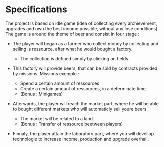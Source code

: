 # Specifications

The project is based on idle game (idea of collecting every archievement, upgrades and own the best income possible, without any lose conditions). 
The game is around the theme of beer and consist in four stage :
* The player will began as a farmer who collect money by collecting and selling is ressource, after what he would bought a factory.
  * The collecting is defined simply by clicking on fields.
  
  
* This factory will provide beers, that can be sold by contracts provided by missions. Missions exemple :
  * Spend a certain amount of ressources
  * Create a certain amount of ressources, in a determinate time.
  * (Bonus : Minigames)
  
  
* Afterwards, the player will reach the market part, where he will be able to bought different markets who will automaticly sell youre beers.
  * The market will be related to a land.
  * (Bonus : Transfer of ressource beetween players)


* Finnaly, the player attain the laboratory part, where you will devellop technologie to increase income, production and upgrade overhall.
